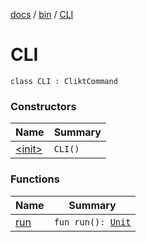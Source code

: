 [docs](../../index.md) / [bin](../index.md) / [CLI](./index.md)

# CLI

`class CLI : CliktCommand`

### Constructors

| Name | Summary |
|---|---|
| [&lt;init&gt;](-init-.md) | `CLI()` |

### Functions

| Name | Summary |
|---|---|
| [run](run.md) | `fun run(): `[`Unit`](https://kotlinlang.org/api/latest/jvm/stdlib/kotlin/-unit/index.html) |
